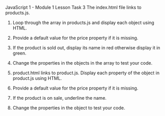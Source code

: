 JavaScript 1 - Module 1
Lesson Task 3
The index.html file links to products.js.

1.  Loop through the array in products.js and display each object using HTML.

2.  Provide a default value for the price property if it is missing.

3.  If the product is sold out, display its name in red otherwise display it in green.

4.  Change the properties in the objects in the array to test your code.

5.  product.html links to product.js. Display each property of the object in product.js using HTML.

6.  Provide a default value for the price property if it is missing.

7.  If the product is on sale, underline the name.

8.  Change the properties in the object to test your code.
